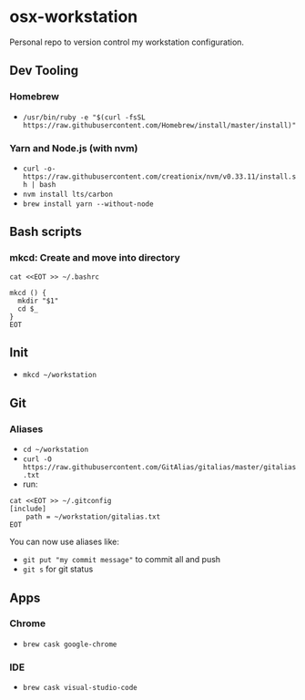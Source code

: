 # osx-workstation
Personal repo to version control my workstation configuration.

## Dev Tooling

### Homebrew
- `/usr/bin/ruby -e "$(curl -fsSL https://raw.githubusercontent.com/Homebrew/install/master/install)"`

### Yarn and Node.js (with nvm)
- `curl -o- https://raw.githubusercontent.com/creationix/nvm/v0.33.11/install.sh | bash`
- `nvm install lts/carbon`
- `brew install yarn --without-node`

## Bash scripts

### mkcd: Create and move into directory

```
cat <<EOT >> ~/.bashrc

mkcd () {
  mkdir "$1"
  cd $_
}
EOT
```
  

## Init

- `mkcd ~/workstation`

## Git

### Aliases

- `cd ~/workstation`
- `curl -O https://raw.githubusercontent.com/GitAlias/gitalias/master/gitalias.txt`
- run:
```
cat <<EOT >> ~/.gitconfig
[include]
    path = ~/workstation/gitalias.txt
EOT
```

You can now use aliases like:
- `git put "my commit message"` to commit all and push
- `git s` for git status

## Apps

### Chrome

- `brew cask google-chrome`

### IDE

- `brew cask visual-studio-code`

